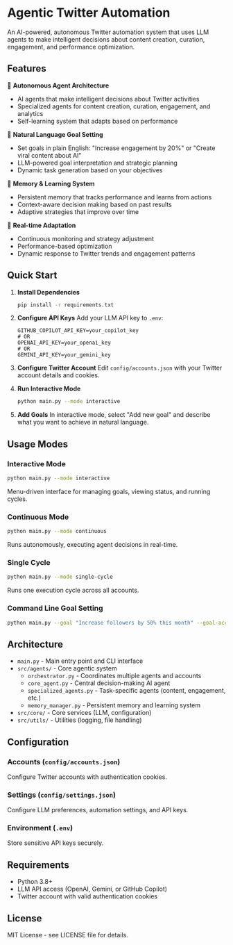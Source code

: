 # Agentic Twitter Automation

An AI-powered, autonomous Twitter automation system that uses LLM agents to make intelligent decisions about content creation, curation, engagement, and performance optimization.

## Features

🤖 **Autonomous Agent Architecture**

- AI agents that make intelligent decisions about Twitter activities
- Specialized agents for content creation, curation, engagement, and analytics
- Self-learning system that adapts based on performance

🧠 **Natural Language Goal Setting**

- Set goals in plain English: "Increase engagement by 20%" or "Create viral content about AI"
- LLM-powered goal interpretation and strategic planning
- Dynamic task generation based on your objectives

💾 **Memory & Learning System**

- Persistent memory that tracks performance and learns from actions
- Context-aware decision making based on past results
- Adaptive strategies that improve over time

🔄 **Real-time Adaptation**

- Continuous monitoring and strategy adjustment
- Performance-based optimization
- Dynamic response to Twitter trends and engagement patterns

## Quick Start

1. **Install Dependencies**

   ```bash
   pip install -r requirements.txt
   ```

2. **Configure API Keys**
   Add your LLM API key to `.env`:

   ```
   GITHUB_COPILOT_API_KEY=your_copilot_key
   # OR
   OPENAI_API_KEY=your_openai_key
   # OR  
   GEMINI_API_KEY=your_gemini_key
   ```

3. **Configure Twitter Account**
   Edit `config/accounts.json` with your Twitter account details and cookies.

4. **Run Interactive Mode**

   ```bash
   python main.py --mode interactive
   ```

5. **Add Goals**
   In interactive mode, select "Add new goal" and describe what you want to achieve in natural language.

## Usage Modes

### Interactive Mode

```bash
python main.py --mode interactive
```

Menu-driven interface for managing goals, viewing status, and running cycles.

### Continuous Mode  

```bash
python main.py --mode continuous
```

Runs autonomously, executing agent decisions in real-time.

### Single Cycle

```bash
python main.py --mode single-cycle
```

Runs one execution cycle across all accounts.

### Command Line Goal Setting

```bash
python main.py --goal "Increase followers by 50% this month" --goal-account browndevv
```

## Architecture

- `main.py` - Main entry point and CLI interface
- `src/agents/` - Core agentic system
  - `orchestrator.py` - Coordinates multiple agents and accounts
  - `core_agent.py` - Central decision-making AI agent
  - `specialized_agents.py` - Task-specific agents (content, engagement, etc.)
  - `memory_manager.py` - Persistent memory and learning system
- `src/core/` - Core services (LLM, configuration)
- `src/utils/` - Utilities (logging, file handling)

## Configuration

### Accounts (`config/accounts.json`)

Configure Twitter accounts with authentication cookies.

### Settings (`config/settings.json`)

Configure LLM preferences, automation settings, and API keys.

### Environment (`.env`)

Store sensitive API keys securely.

## Requirements

- Python 3.8+
- LLM API access (OpenAI, Gemini, or GitHub Copilot)
- Twitter account with valid authentication cookies

## License

MIT License - see LICENSE file for details.
